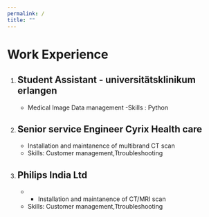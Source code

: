 ```yaml
---
permalink: /
title: ""
---
```


# Work Experience

1. ## Student Assistant - universitätsklinikum erlangen 
    - Medical Image Data management
    -Skills : Python
2. ## Senior service Engineer Cyrix Health care
    - Installation and maintanence of multibrand CT scan
    - Skills: Customer management,Ttroubleshooting
3. ## Philips India Ltd
    - - Installation and maintanence of CT/MRI scan
    - Skills: Customer management,Ttroubleshooting
    